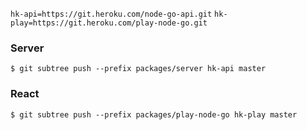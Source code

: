 `hk-api=https://git.heroku.com/node-go-api.git`
`hk-play=https://git.heroku.com/play-node-go.git`

### Server
`$ git subtree push --prefix packages/server hk-api master`

### React
`$ git subtree push --prefix packages/play-node-go hk-play master`
